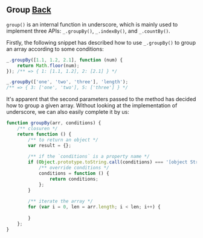 ## Group [Back](./../underscore.md)

`group()` is an internal function in underscore, which is mainly used to implement three APIs: `_.groupBy()`, `_.indexBy()`, and `_.countBy()`.

Firstly, the following snippet has described how to use `_.groupBy()` to group an array according to some conditions:

```js
_.groupBy([1.1, 1.2, 2.1], function (num) {
    return Math.floor(num);
}); /** => { 1: [1.1, 1.2], 2: [2.1] } */

_.groupBy(['one', 'two', 'three'], 'length');
/** => { 3: ['one', 'two'], 5: ['three'] } */
```

It's apparent that the second parameters passed to the method has decided how to group a given array. Without looking at the implementation of underscore, we can also easily complete it by us:

```js
function groupBy(arr, conditions) {
    /** closuren */
    return function () {
        /** to return an object */
        var result = {};
        
        /** if the `conditions` is a property name */
        if (Object.prototype.toString.call(conditions) === '[object String]') {
            /** override conditions */
            conditions = function () {
                return conditions;
            };
        }
        
        /** iterate the array */
        for (var i = 0, len = arr.length; i < len; i++) {
            
        }
    };
}
```
